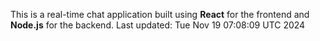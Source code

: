 This is a real-time chat application built using **React** for the frontend and **Node.js** for the backend.
Last updated: Tue Nov 19 07:08:09 UTC 2024

